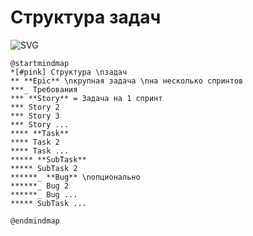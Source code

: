 # Структура задач

![SVG](http://www.plantuml.com/plantuml/svg/NL71IiDG4BpdAnQylKF0UXQAu1VeJKMY5GcbCRJfmLjjGIz2Zvxr2w9O396alp3xHyxc5VFqafsPdPtT9CDPaKoBIPgD9aaUkREzFCt65u9NNUf2LwXPLxf0AUSPlb3Y4wK-HSw9SyTvUat0HjrvjsZON4llysDKXO-DFg16YszzjYgaMoPNQ7H9-OEXxbBmHcs3TrCOqw3IjNMuxwIuczuJ7GfUWWrT_lwVk6wWiyiWm0S1ZkFOcEMU9hEnSvuPba60lMztmFogzr8X3_oydfwZ-Qt_9YtFUKJ5ollifLdRNoDj70iP5yc_NDiT3M-oqUx__000)

```
@startmindmap
*[#pink] Структура \nзадач
** **Epic** \nкрупная задача \nна несколько спринтов
***_ Требования
*** **Story** = Задача на 1 спринт
*** Story 2
*** Story 3
*** Story ...
**** **Task**
**** Task 2
**** Task ...
***** **SubTask**
***** SubTask 2
******_ **Bug** \nопционально
******_ Bug 2
******_ Bug ... 
***** SubTask ...

@endmindmap
```
